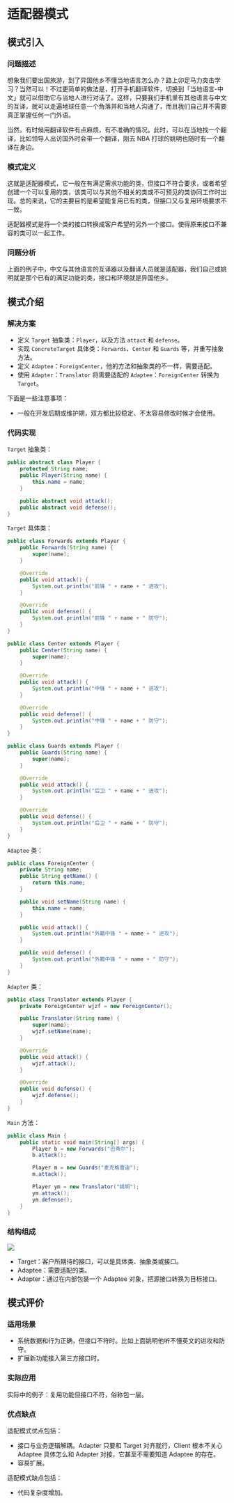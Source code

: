 # 适配器模式

## 模式引入

### 问题描述

想象我们要出国旅游，到了异国他乡不懂当地语言怎么办？路上卯足马力突击学习？当然可以！不过更简单的做法是，打开手机翻译软件，切换到「当地语言-中文」就可以借助它与当地人进行对话了。这样，只要我们手机里有其他语言与中文的互译，就可以走遍地球任意一个角落并和当地人沟通了，而且我们自己并不需要真正掌握任何一门外语。

当然，有时候用翻译软件有点麻烦，有不准确的情况。此时，可以在当地找一个翻译，比如领导人出访国外时会带一个翻译，刚去 NBA 打球的姚明也随时有一个翻译在身边。

### 模式定义

这就是适配器模式，它一般在有满足需求功能的类，但接口不符合要求，或者希望创建一个可以复用的类，该类可以与其他不相关的类或不可预见的类协同工作时出现。总的来说，它的主要目的是希望能复用已有的类，但接口又与复用环境要求不一致。

适配器模式是将一个类的接口转换成客户希望的另外一个接口。使得原来接口不兼容的类可以一起工作。

### 问题分析

上面的例子中，中文与其他语言的互译器以及翻译人员就是适配器，我们自己或姚明就是那个已有的满足功能的类，接口和环境就是异国他乡。

## 模式介绍

### 解决方案

- 定义 `Target` 抽象类：`Player`，以及方法 `attact` 和 `defense`。
- 实现 `ConcreteTarget` 具体类：`Forwards`、`Center` 和 `Guards` 等，并重写抽象方法。
- 定义 `Adaptee`：`ForeignCenter`，他的方法和抽象类的不一样，需要适配。
- 使用 `Adapter`：`Translator` 将需要适配的 `Adaptee`：`ForeignCenter` 转换为 `Target`。

下面是一些注意事项：

- 一般在开发后期或维护期，双方都比较稳定、不太容易修改时候才会使用。

### 代码实现

`Target` 抽象类：

```java
public abstract class Player {
    protected String name;
    public Player(String name) {
        this.name = name;
    }

    public abstract void attack();
    public abstract void defense();
}
```

`Target` 具体类：

```java
public class Forwards extends Player {
    public Forwards(String name) {
        super(name);
    }

    @Override
    public void attack() {
        System.out.println("前锋 " + name + " 进攻");
    }

    @Override
    public void defense() {
        System.out.println("前锋 " + name + " 防守");
    }
}

public class Center extends Player {
    public Center(String name) {
        super(name);
    }

    @Override
    public void attack() {
        System.out.println("中锋 " + name + " 进攻");
    }

    @Override
    public void defense() {
        System.out.println("中锋 " + name + " 防守");
    }
}

public class Guards extends Player {
    public Guards(String name) {
        super(name);
    }

    @Override
    public void attack() {
        System.out.println("后卫 " + name + " 进攻");
    }

    @Override
    public void defense() {
        System.out.println("后卫 " + name + " 防守");
    }
}
```

`Adaptee` 类：

```java
public class ForeignCenter {
    private String name;
    public String getName() {
        return this.name;
    }

    public void setName(String name) {
        this.name = name;
    }

    public void attack() {
        System.out.println("外籍中锋 " + name + " 进攻");
    }

    public void defense() {
        System.out.println("外籍中锋 " + name + " 防守");
    }
}
```

`Adapter` 类：

```java
public class Translator extends Player {
    private ForeignCenter wjzf = new ForeignCenter();

    public Translator(String name) {
        super(name);
        wjzf.setName(name);
    }

    @Override
    public void attack() {
        wjzf.attack();
    }

    @Override
    public void defense() {
        wjzf.defense();
    }
}
```

`Main` 方法：

```java
public class Main {
    public static void main(String[] args) {
        Player b = new Forwards("巴蒂尔");
        b.attack();

        Player m = new Guards("麦克格雷迪");
        m.attack();

        Player ym = new Translator("姚明");
        ym.attack();
        ym.defense();
    }
}
```

### 结构组成

![](img/adapter/adapter.jpeg)

- Target：客户所期待的接口，可以是具体类、抽象类或接口。
- Adaptee：需要适配的类。
- Adapter：通过在内部包装一个 Adaptee 对象，把源接口转换为目标接口。

## 模式评价

### 适用场景

- 系统数据和行为正确，但接口不符时。比如上面姚明他听不懂英文的进攻和防守。
- 扩展新功能接入第三方接口时。

### 实际应用

实际中的例子：复用功能但接口不符，俗称包一层。

### 优点缺点

适配模式优点包括：

- 接口与业务逻辑解耦。Adapter 只要和 Target 对齐就行，Client 根本不关心 Adaptee 具体怎么和 Adapter 对接，它甚至不需要知道 Adaptee 的存在。
- 容易扩展。

适配模式缺点包括：

- 代码复杂度增加。

